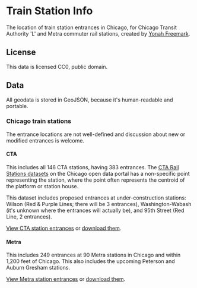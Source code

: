 # Train Station Info

The location of train station entrances in Chicago, for Chicago Transit Authority 'L' and Metra commuter rail stations, created by [Yonah Freemark](http://www.thetransportpolitic.com). 

## License

This data is licensed CC0, public domain. 

## Data

All geodata is stored in GeoJSON, because it's human-readable and portable. 

### Chicago train stations

The entrance locations are not well-defined and discussion about new or modified entrances is welcome. 

#### CTA

This includes all 146 CTA stations, having 383 entrances. The [CTA Rail Stations datasets](https://data.cityofchicago.org/browse?q=cta%20rail%20stations&sortBy=relevance) on the Chicago open data portal has a non-specific point representing the station, where the point often represents the centroid of the platform or station house. 

This dataset includes proposed entrances at under-construction stations: Wilson (Red & Purple Lines; there will be 3 entrances), Washington-Wabash (it's unknown where the entrances will actually be), and 95th Street (Red Line, 2 entrances).

[View CTA station entrances](https://github.com/ChicagoCityscape/tod-data/blob/master/stations_cta/cta_entrances.json) or [download them](https://github.com/ChicagoCityscape/tod-data/raw/master/stations_cta/cta_entrances.json).

#### Metra

This includes 249 entrances at 90 Metra stations in Chicago and within 1,200 feet of Chicago. This also includes the upcoming Peterson and Auburn Gresham stations.

[View Metra station entrances](https://github.com/ChicagoCityscape/tod-data/blob/master/stations_metra/metra_entrances.json) or [download them](https://github.com/ChicagoCityscape/tod-data/raw/master/stations_metra/metra_entrances.json).